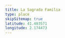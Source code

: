 ```yaml
---
title: La Sagrada Familia
type: place
skipSitemap: true
latitude: 41.403571
longitude: 2.174473
---
```

